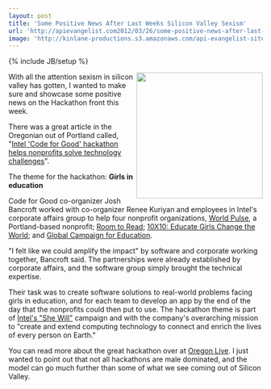 ```yaml
---
layout: post
title: 'Some Positive News After Last Weeks Silicon Valley Sexism'
url: 'http://apievangelist.com2012/03/26/some-positive-news-after-last-weeks-silicon-valley-sexism/'
image: 'http://kinlane-productions.s3.amazonaws.com/api-evangelist-site/blog/Intel-Code-for-Good-hackathon.png'
---
```

{% include JB/setup %}
<p>
     <img src="http://kinlane-productions.s3.amazonaws.com/hackweekends/Intel-Code-for-Good-hackathon.png"  width="250" align="right" />
</p>
<p>
     With all the attention sexism in silicon valley has gotten, I wanted to make sure and showcase some positive news on the Hackathon front this week.
</p>
<p>
     There was a great article in the Oregonian out of Portland called, "<a title="Intel 'Code for Good' hackathon helps nonprofits solve technology challenges" href="http://www.oregonlive.com/hillsboro/index.ssf/2012/03/intel_code_for_good_hackathon.html">Intel 'Code for Good' hackathon helps nonprofits solve technology challenges</a>".
</p>
<p>
     The theme for the hackathon: <strong>Girls in education</strong>
</p>
<p>
     Code for Good co-organizer Josh Bancroft worked with co-organizer Renee Kuriyan and employees in Intel's corporate affairs group to help four nonprofit organizations, <a href="http://www.worldpulse.com/">World Pulse</a>, a Portland-based nonprofit; <a href="http://www.roomtoread.org/">Room to Read</a>; <a href="http://10x10act.org/">10X10: Educate Girls Change the World</a>; and <a href="http://www.campaignforeducation.org/">Global Campaign for Education</a>.
</p>
<p>
     "I felt like we could amplify the impact" by software and corporate working together, Bancroft said. The partnerships were already established by corporate affairs, and the software group simply brought the technical expertise.
</p>
<p>
     Their task was to create software solutions to real-world problems facing girls in education, and for each team to develop an app by the end of the day that the nonprofits could then put to use. The hackathon theme is part of <a href="http://www.intel.com/shewill">Intel's "She Will"</a> campaign and with the company's overarching mission to "create and extend computing technology to connect and enrich the lives of every person on Earth."
</p>
<p>
     You can read more about the great hackathon over at <a href="http://www.oregonlive.com/hillsboro/index.ssf/2012/03/intel_code_for_good_hackathon.html">Oregon Live</a>. I just wanted to point out that not all hackathons are male dominated, and the model can go much further than some of what we see coming out of Silicon Valley.
</p>
